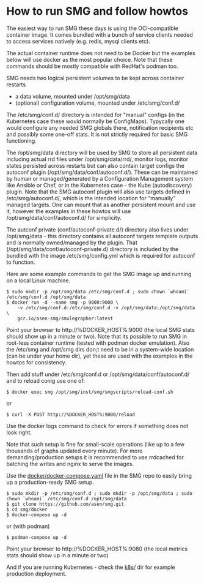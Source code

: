# How to run SMG and follow howtos

The easiest way to run SMG these days is using the OCI-compatible container image. It comes bundled with a bunch of service clients needed to access services natively (e.g. redis, mysql clients etc).

The actual container runtime does not need to be Docker but the examples below will use docker as the most popular choice. Note that these commands should be mostly compatible with RedHat's podman too.

SMG needs two logical persistent volumes to be kept across container restarts

* a data volume, mounted under /opt/smg/data
* (optional) configuration volume, mounted under /etc/smg/conf.d/

The /etc/smg/conf.d/ directory is intended for "manual" configs (in the Kubernetes case these would normally be ConfigMaps). Typycally one would configure any needed SMG globals there, notification recipients etc and possibly some one-off stats. It is not strictly required for basic SMG functioning.

The /opt/smg/data directory will be used by SMG to store all persistent data including actual rrd files under /opt/smg/data/rrd/, monitor logs, monitor states persisted across restarts but can also contain target configs the autoconf plugin (/opt/smg/data/conf/autoconf.d/). These can be maintained by human or managed/generated by a Configuration Management system like Ansible or Chef, or in the Kubernetes case - the Kube (autodiscovery) plugin. Note that the SMG autoconf plugin will also use targets defined in /etc/smg/autoconf.d/, which is the intended location for "manually" managed targets. One can mount that as another persistent mount and use it, however the examples in these howtos will use /opt/smg/data/conf/autoconf.d/ for simplicity.

The autconf private (conf/autoconf-private.d/) directory also lives under /opt/smg/data - this directory contains all autoconf targets template outputs and is normally owned/managed by the plugin. That (/opt/smg/data/conf/autoconf-private.d) directory is included by the bundled with the image /etc/smg/config.yml which is required for autoconf to function.

Here are some example commands to get the SMG image up and running on a local Linux machine.

    $ sudo mkdir -p /opt/smg/data /etc/smg/conf.d ; sudo chown `whoami` /etc/smg/conf.d /opt/smg/data
    $ docker run -d --name smg -p 9000:9000 \
        -v /etc/smg/conf.d:/etc/smg/conf.d -v /opt/smg/data:/opt/smg/data \
        gcr.io/asen-smg/smulegrapher:latest

Point your browser to http://%DOCKER_HOST%:9000 (the local SMG stats should show up in a minute or two). Note that its possible to run SMG in root-less container runtime (tested with podman docker emulation). Also the /etc/smg and /opt/smg dirs don;t need to be in a system-wide location (can be under your home dir), yet these are used with the examples in the howtos for consistency.

Then add stuff under /etc/smg/conf.d or /opt/smg/data/conf/autoconf.d/ and to reload conig use one of:

    $ docker exec smg /opt/smg/inst/smg/smgscripts/reload-conf.sh

or

    $ curl -X POST http://%DOCKER_HOST%:9000/reload

Use the docker logs command to check for errors if something does not look right.

Note that such setup is fine for small-scale operations (like up to a few thousands of graphs updated every minute). For more demanding/production setups it is recommended to use rrdcached for batching the writes and nginx to serve the images. 

Use the [docker/docker-compose.yaml](https://github.com/asen/smg/blob/master/docker/docker-compose.yaml) file in the SMG repo to easily bring up a production-ready SMG setup. 

    $ sudo mkdir -p /etc/smg/conf.d ; sudo mkdir -p /opt/smg/data ; sudo chown `whoami` /etc/smg/conf.d /opt/smg/data
    $ git clone https://github.com/asen/smg.git
    $ cd smg/docker
    $ docker-compose up -d

or (with podman)

    $ podman-compose up -d

Point your browser to http://%DOCKER_HOST%:9080 (the local metrics stats should show up in a minute or two)

And if you are running Kubernetes - check the [k8s/](https://github.com/asen/smg/tree/master/k8s/) dir for example production deployment.

